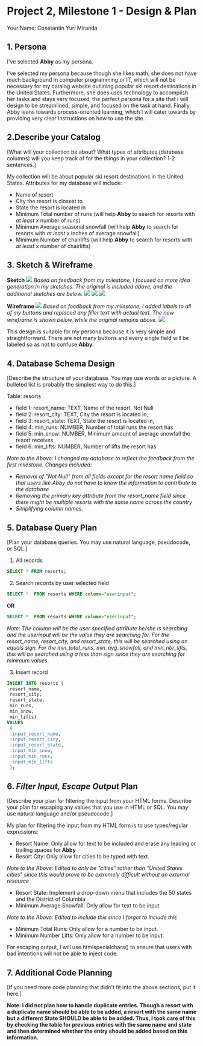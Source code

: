 # Project 2, Milestone 1 - Design & Plan

Your Name: Constantin Yuri Miranda

## 1. Persona

I've selected **Abby** as my persona.

I've selected my persona because though she likes math, she does not have much background in computer programming or IT, which will not be necessary for my catalog website outlining popular ski resort destinations in the United States. Furthermore, she does uses technology to accomplish her tasks and stays very focused, the perfect persona for a site that I will design to be streamlined, simple, and focused on the task at hand. Finally, Abby leans towards process-oriented learning, which I will cater towards by providing very clear instructions on how to use the site.

## 2.Describe your Catalog

[What will your collection be about? What types of attributes (database columns) will you keep track of for the *things* in your collection? 1-2 sentences.]

My collection will be about popular ski resort destinations in the United States. Attributes for my database will include:
- Name of resort
- City the resort is closest to
- State the resort is located in
- Minimum Total number of runs (will help **Abby** to search for resorts with *at least* x number of runs)
- Minimum Average seasonal snowfall (will help **Abby** to search for resorts with *at least* x inches of average snowfall)
- Minimum Number of chairlifts (will help **Abby** to search for resorts with *at least* x number of chairlifts)

## 3. Sketch & Wireframe

**Sketch**
![](sketch1.png)
*Based on feedback from my milestone, I focused on more idea generation in my sketches. The original is included above, and the additional sketches are below.*
![](sketch1-ver2.png)
![](sketch2.png)
![](sketch3.png)

**Wireframe**
![](wireframe1.png)
*Based on feedback from my milestone, I added labels to all of my buttons and replaced any filler text with actual text. The new wireframe is shown below, while the original remains above.*
![](wireframe1-ver2.png)

This design is suitable for my persona because it is very simple and straightforward. There are not many buttons and every single field will be labeled so as not to confuse **Abby**.

## 4. Database Schema Design

[Describe the structure of your database. You may use words or a picture. A bulleted list is probably the simplest way to do this.]

Table: resorts
- field 1: resort_name: TEXT, Name of the resort, Not Null
- field 2: resort_city: TEXT, City the resort is located in,
- field 3: resort_state: TEXT, State the resort is located in,
- field 4: min_runs: NUMBER, Number of total runs the resort has
- field 5: min_snow: NUMBER, Minimum amount of average snowfall the resort receives
- field 6: min_lifts: NUMBER, Number of lifts the resort has

*Note to the Above: I changed my database to reflect the feedback from the first milestone. Changes included:*
- *Removal of "Not Null" from all fields except for the resort name field so that users like Abby do not have to know the information to contribute to the database*
- *Removing the primary key attribute from the resort_name field since there might be multiple resorts with the same name across the country*
- *Simplifying column names.*

## 5. Database Query Plan

[Plan your database queries. You may use natural language, pseudocode, or SQL.]

1. All records
```sql
SELECT * FROM resorts;
```

2. Search records by user selected field
```sql
SELECT *  FROM resorts WHERE column="userinput";
```
**OR**
```sql
SELECT *  FROM resorts WHERE column>"userinput";
```
*Note: The column will be the user specified attribute he/she is searching and the userinput will be the value they are searching for. For the resort_name, resort_city, and resort_state, this will be searched using an equals sign. For the min_total_runs, min_avg_snowfall, and min_nbr_lifts, this will be searched using a less than sign since they are searching for minimum values.*

3. Insert record
```sql
INSERT INTO resorts (
 resort_name,
 resort_city,
 resort_state,
 min_runs,
 min_snow,
 min_lifts)
VALUES
 (
 :input_resort_name,
 :input_resort_city,
 :input_resort_state,
 :input_min_snow,
 :input_min_runs,
 :input_min_lifts
 );
```


## 6. *Filter Input, Escape Output* Plan

[Describe your plan for filtering the input from your HTML forms. Describe your plan for escaping any values that you use in HTML or SQL. You may use natural language and/or pseudocode.]

My plan for filtering the input from my HTML form is to use types/regular expressions:
- Resort Name: Only allow for text to be included and erase any leading or trailing spaces for **Abby**
- Resort City: Only allow for cities to be typed with text.

*Note to the Above: Edited to only be "cities" rather than "United States cities" since this would prove to be extremely difficult without an external resource*

- Resort State: Implement a drop-down menu that includes the 50 states and the District of Columbia
- Minimum Average Snowfall: Only allow for text to be input

*Note to the Above: Edited to include this since I forgot to include this*
- Minimum Total Runs: Only allow for a number to be input.
- Minimum Number Lifts: Only allow for a number to be input.

For escaping output, I will use htmlspecialchars() to ensure that users with bad intentions will not be able to  inject code.

## 7. Additional Code Planning

[If you need more code planning that didn't fit into the above sections, put it here.]

**Note: I did not plan how to handle duplicate entries. Though a resort with a duplicate name should be able to be added, a resort with the same name but a different State SHOULD be able to be added. Thus, I took care of this by checking the table for previous entries with the same name and state and then determined whether the entry should be added based on this information.**
